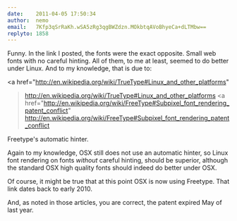 ```yaml
---
date:    2011-04-05 17:50:34
author:  nemo
email:   7Kfp3qSrRaKh.wSA5zRg3qgBWZdzn.MOkbtqAVoBhyeCa+dLTMbw==
replyto: 1858
---
```


Funny. In the link I posted, the fonts were the exact opposite. Small
web fonts with no careful hinting.  All of them, to me at least,
seemed to do better under Linux.  And to my knowledge, that is due to:

<a
href="http://en.wikipedia.org/wiki/TrueType#Linux_and_other_platforms"
>http://en.wikipedia.org/wiki/TrueType#Linux_and_other_platforms</a>
<a
href="http://en.wikipedia.org/wiki/FreeType#Subpixel_font_rendering_patent_conflict"
>http://en.wikipedia.org/wiki/FreeType#Subpixel_font_rendering_patent_conflict</a>

Freetype's automatic hinter.

Again to my knowledge, OSX still does not use an automatic hinter, so
Linux font rendering on fonts *without* careful hinting, should be
superior, although the standard OSX high quality fonts should indeed
do better under OSX.

Of course, it might be true that at this point OSX is now using
Freetype.  That link dates back to early 2010.

And, as noted in those articles, you are correct, the patent expired
May of last year.
